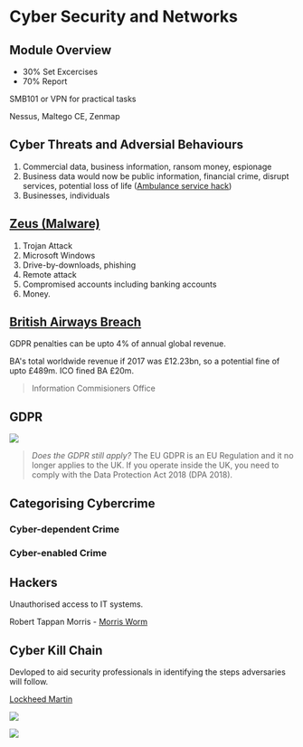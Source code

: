 # Cyber Security and Networks

## Module Overview

- 30% Set Excercises
- 70% Report

SMB101 or VPN for practical tasks

Nessus, Maltego CE, Zenmap

## Cyber Threats and Adversial Behaviours

1. Commercial data, business information, ransom money, espionage
2. Business data would now be public information, financial crime, disrupt services, potential loss of life ([Ambulance service hack](https://www.bbc.co.uk/news/uk-england-hampshire-66315690))
3. Businesses, individuals

## [Zeus (Malware)](https://en.wikipedia.org/wiki/Zeus_(malware))

1. Trojan Attack
2. Microsoft Windows
3. Drive-by-downloads, phishing
4. Remote attack
5. Compromised accounts including banking accounts
6. Money.

## [British Airways Breach](https://en.wikipedia.org/wiki/British_Airways_data_breach)

GDPR penalties can be upto 4% of annual global revenue.

BA's total worldwide revenue if 2017 was £12.23bn, so a potential fine of upto £489m. ICO fined BA £20m.

> Information Commisioners Office

## GDPR

![](https://www.logicgate.com/wp-content/uploads/2017/12/53c9010f-19a6-4c15-81d3-3cf29ca9bb28-2-e1564520956931-500x368.png)

> *Does the GDPR still apply?* The EU GDPR is an EU Regulation and it no longer applies to the UK. If you operate inside the UK, you need to comply with the Data Protection Act 2018 (DPA 2018).

## Categorising Cybercrime

### Cyber-dependent Crime

### Cyber-enabled Crime

## Hackers

Unauthorised access to IT systems.

Robert Tappan Morris - [Morris Worm](https://en.wikipedia.org/wiki/Morris_worm)

## Cyber Kill Chain

Devloped to aid security professionals in identifying the steps adversaries will follow.

[Lockheed Martin](https://www.lockheedmartin.com/content/dam/lockheed-martin/rms/documents/cyber/Seven_Ways_to_Apply_the_Cyber_Kill_Chain_with_a_Threat_Intelligence_Platform.pdf)

![](https://www.pcmatic.com/blog/wp-content/uploads/cyber-kill-chain.png)

![](https://images.blackberry.com/is/image/blackberry/cyber-kill-chain-mitre-attack?wid=1440&fmt=png-alpha)